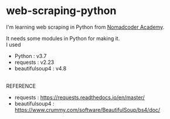 # web-scraping-python
I'm learning web scraping in Python from <a href='https://academy.nomadcoders.co/p/python-for-absolute-beginners'>Nomadcoder Academy</a>.

It needs some modules in Python for making it.
<br>I used
 - Python : v3.7
 - requests : v2.23
 - beautifulsoup4 : v4.8

<br>REFERENCE
  - requests : https://requests.readthedocs.io/en/master/
  - beautifulsoup4 : https://www.crummy.com/software/BeautifulSoup/bs4/doc/
